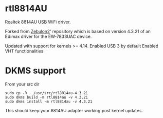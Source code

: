 # rtl8814AU
Realtek 8814AU USB WiFi driver.

Forked from [Zebulon2](https://github.com/ggerla/rtl8814au)'
repository which is based on version 4.3.21 of an Edimax driver for the
EW-7833UAC device.

Updated with support for kernels >= 4.14.
Enabled USB 3 by default
Enabled VHT functionalities

# DKMS support

From your src dir

````
sudo cp -R . /usr/src/rtl8814au-4.3.21
sudo dkms build -m rtl8814au -v 4.3.21
sudo dkms install -m rtl8814au -v 4.3.21
````

This should keep your 8814AU adapter working post kernel updates.
